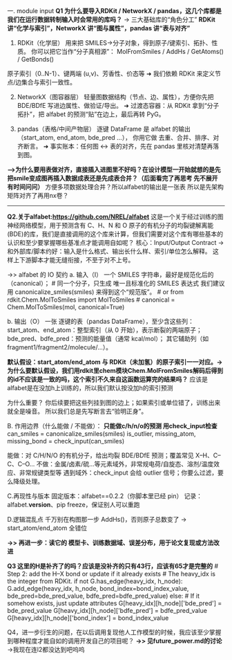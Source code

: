 一. module input
**Q1 为什么要导入RDKit / NetworkX / pandas，这几个库都是我们在运行数据转制输入时会常用的库吗？**
-> 三大基础库的“角色分工”
**RDKit 讲“化学与索引”，NetworkX 讲“图与属性”，pandas 讲“表与对齐”**

1. RDKit（化学层）
用来把 SMILES→分子对象，得到原子/键索引、拓扑、性质。
你可以把它当作“分子真相源”：
MolFromSmiles / AddHs / GetAtoms() / GetBonds()

原子索引（0..N-1）、键两端 (u,v)、芳香性、价态等
➜ 我们依赖 RDKit 来定义节点/边集合与索引一致性。

2. NetworkX（图容器层）
轻量图数据结构（节点、边、属性），方便你先把BDE/BDfE 写进边属性、做验证/导出。
➜ 过渡态容器：从 RDKit 拿到“分子拓扑”，把 alfabet 的预测“贴”在边上，最后再转 PyG。

3. pandas（表格/中间产物层）
逐键 DataFrame 是 alfabet 的输出（start_atom, end_atom, bde_pred …），
你用它做 去重、合并、排序、对齐断言。
➜ 事实账本：任何图 ↔ 表的对齐，先在 pandas 里核对清楚再落到图。

**-->为什么要用表做对齐，直接插入进图里不好吗？在设计模型一开始就想的是先把smile变成图再插入数据成表还是先成表合并？（后面看完了再思考 先不展开 有时间问问）**
方便多项数据处理合并？所以alfabet的输出是一张表 所以是先架构矩阵对齐了再用nx卷？

---

**Q2.关于alfabet:https://github.com/NREL/alfabet**
这是一个关于经过训练的图神经网络模型，用于预测含有 C、H、N 和 O 原子的有机分子的均裂键解离能 (BDE)的库，我们是直接调用的这个库来计算，但我们需要对这个库有哪些基本的认识和至少要掌握哪些基准点才能调用自如呢？ 
核心：Input/Output Contract
->  和外部库/脚本约好：输入是什么格式、输出长什么样、索引/单位怎么解释。
    这样上下游脚本才能无缝衔接，不至于对不上号。

->> alfabet 的 IO 契约
a. 输入（I）
一个 SMILES 字符串，最好是规范化后的（canonical）； # 同一个分子，只生成 唯一且标准化的 SMILES 表达式
我们建议用 canonicalize_smiles(smiles) 来得到这个“规范版”。 # or from rdkit.Chem.MolToSmiles import MolToSmiles
                                                       #    canonical = Chem.MolToSmiles(mol, canonical=True)

b. 输出（O）
一张 逐键的表（pandas DataFrame），至少含这些列：
start_atom、end_atom：整型索引（从 0 开始），表示断裂的两端原子；
bde_pred、bdfe_pred：预测的能量值（通常 kcal/mol）；
其它辅助列（如 fragment1/fragment2/molecule/...）。

**默认假设：start_atom/end_atom 与 RDKit（未加氢）的原子索引一一对应。-> 为什么要默认假设，我们用rdkit里chem模块Chem.MolFromSmiles解码后得到的id不应该是一致的吗，这个索引不久来自这函数运算完的结果吗？**
应该是alfabet是在没加h上训练的，所以我们默认按没加h的索引预测

为什么重要？
你后续要把这些列挂到图的边上；如果索引或单位错了，训练出来就全是噪音。
所以我们总是先写断言去“验明正身”。

B. 作用边界（什么能做 / 不能做）：
**只能做c/h/n/o的预测 用check_input检查** 
    can_smiles = canonicalize_smiles(smiles)
    is_outlier, missing_atom, missing_bond = check_input(can_smiles)

能做：对 C/H/N/O 的有机分子，给出均裂 BDE/BDfE 预测；覆盖常见 X–H、C–C、C–O…
不做：金属/卤素/硫…等元素域外，非常规电荷/自旋态、溶剂/温度效应、非常规键类型等
遇到域外：check_input 会给 outlier 信号；你要么过滤，要么降级处理。


C.再现性与版本
固定版本：alfabet==0.2.2（你脚本里已经 pin）
记录：alfabet.__version__、pip freeze，保证别人可以重跑

D.逻辑混乱点
千万别在构图那一步 AddHs()，否则原子总数变了 → start_atom/end_atom 全错位


**->> 再进一步：读它的 模型卡、训练数据域、误差分布，用于论文复现或方法改进**

**Q3 这里的H是补齐了的吗？应该是没补齐的只有43行，应该有65才是完整的**
            # Step 2: add the H–X bond or update if it already exists
            # The heavy_idx is the integer from RDKit.
            if not G.has_edge(heavy_idx, h_node):
                G.add_edge(heavy_idx, h_node,
                           bond_index=bond_index_value,
                           bde_pred=bde_pred_value,
                           bdfe_pred=bdfe_pred_value)
            else:
                # If it somehow exists, just update attributes
                G[heavy_idx][h_node]['bde_pred'] = bde_pred_value
                G[heavy_idx][h_node]['bdfe_pred'] = bdfe_pred_value
                G[heavy_idx][h_node]['bond_index'] = bond_index_value


Q4，进一步衍生的问题，在以后调用复现他人工作模型的时候，我应该至少掌握到哪种程度才能自如的调用开发自己的项目呢？
**->> 见future_power.md的讨论**
->我现在连l2都没达到吧呜呜